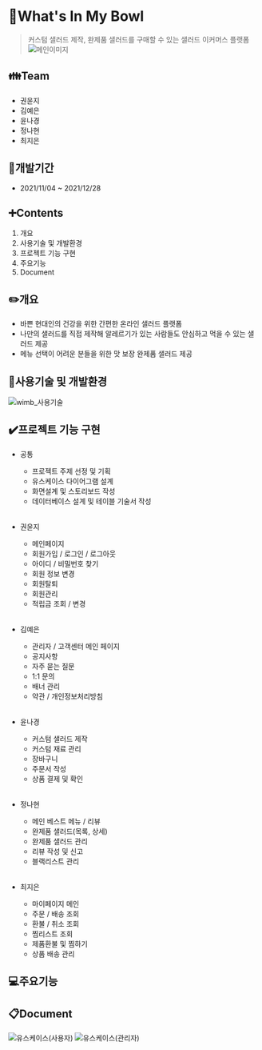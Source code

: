 # :tea:What's In My Bowl
> 커스텀 샐러드 제작, 완제품 샐러드를 구매할 수 있는 샐러드 이커머스 플랫폼
![메인이미지](https://user-images.githubusercontent.com/93471500/158436490-b2f31e9e-bd9c-427a-912e-66cbf21e95c2.png)



## :family:Team
+ 권윤지
+ 김예은
+ 윤나경
+ 정나현
+ 최지은


## :calendar:개발기간
+ 2021/11/04 ~ 2021/12/28

## :heavy_plus_sign:Contents
1. 개요
3. 사용기술 및 개발환경
4. 프로젝트 기능 구현
5. 주요기능
6. Document

## :pencil2:개요
- 바쁜 현대인의 건강을 위한 간편한 온라인 샐러드 플랫폼
- 나만의 샐러드를 직접 제작해 알레르기가 있는 사람들도 안심하고 먹을 수 있는 샐러드 제공
- 메뉴 선택이 어려운 분들을 위한 맛 보장 완제품 샐러드 제공

## :hammer:사용기술 및 개발환경
![wimb_사용기술](https://user-images.githubusercontent.com/93471500/158435997-8d102211-a881-4eea-9f45-e743ca9b7fde.png)

## :heavy_check_mark:프로젝트 기능 구현
+ 공통
  + 프로젝트 주제 선정 및 기획
  + 유스케이스 다이어그램 설계
  + 화면설계 및 스토리보드 작성
  + 데이터베이스 설계 및 테이블 기술서 작성
<br><br>

+ 권윤지
  + 메인페이지
  + 회원가입 / 로그인 / 로그아웃
  + 아이디 / 비밀번호 찾기
  + 회원 정보 변경
  + 회원탈퇴
  + 회원관리
  + 적립금 조회 / 변경
<br><br>


+ 김예은
  + 관리자 / 고객센터 메인 페이지
  + 공지사항
  + 자주 묻는 질문
  + 1:1 문의
  + 배너 관리
  + 약관 / 개인정보처리방침
<br><br>


+ 윤나경
  + 커스텀 샐러드 제작
  + 커스텀 재료 관리
  + 장바구니 
  + 주문서 작성
  + 상품 결제 및 확인
<br><br>


+ 정나현
  + 메인 베스트 메뉴 / 리뷰
  + 완제품 샐러드(목록, 상세)
  + 완제품 샐러드 관리
  + 리뷰 작성 및 신고
  + 블랙리스트 관리
<br><br>


+ 최지은
  + 마이페이지 메인
  + 주문 / 배송 조회
  + 환불 / 취소 조회
  + 찜리스트 조회
  + 제품환불 및 찜하기
  + 상품 배송 관리

## :computer:주요기능

## :clipboard:Document
![유스케이스(사용자)](https://user-images.githubusercontent.com/93471500/158436523-b8602521-08b6-4fc2-bc51-2df8c2b45291.png)
![유스케이스(관리자)](https://user-images.githubusercontent.com/93471500/158436515-3ac4e2b4-72cd-461c-aed2-1c46cf2aaffb.png)
